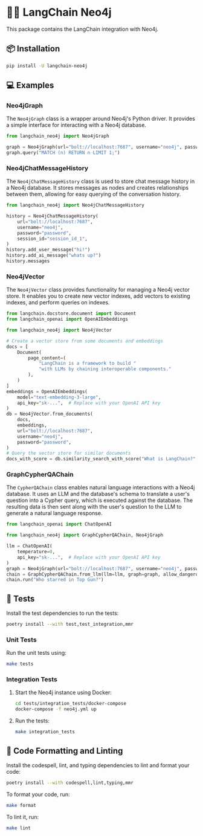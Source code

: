 # 🦜️🔗 LangChain Neo4j

This package contains the LangChain integration with Neo4j.

## 📦 Installation

```bash
pip install -U langchain-neo4j
```

## 💻 Examples

### Neo4jGraph

The `Neo4jGraph` class is a wrapper around Neo4j's Python driver.
It provides a simple interface for interacting with a Neo4j database.

```python
from langchain_neo4j import Neo4jGraph

graph = Neo4jGraph(url="bolt://localhost:7687", username="neo4j", password="password")
graph.query("MATCH (n) RETURN n LIMIT 1;")
```

### Neo4jChatMessageHistory

The `Neo4jChatMessageHistory` class is used to store chat message history in a Neo4j database.
It stores messages as nodes and creates relationships between them, allowing for easy querying of the conversation history.

```python
from langchain_neo4j import Neo4jChatMessageHistory

history = Neo4jChatMessageHistory(
    url="bolt://localhost:7687",
    username="neo4j",
    password="password",
    session_id="session_id_1",
)
history.add_user_message("hi!")
history.add_ai_message("whats up?")
history.messages
```

### Neo4jVector

The `Neo4jVector` class provides functionality for managing a Neo4j vector store.
It enables you to create new vector indexes, add vectors to existing indexes, and perform queries on indexes.

```python
from langchain.docstore.document import Document
from langchain_openai import OpenAIEmbeddings

from langchain_neo4j import Neo4jVector

# Create a vector store from some documents and embeddings
docs = [
    Document(
        page_content=(
            "LangChain is a framework to build "
            "with LLMs by chaining interoperable components."
        ),
    )
]
embeddings = OpenAIEmbeddings(
    model="text-embedding-3-large",
    api_key="sk-...",  # Replace with your OpenAI API key
)
db = Neo4jVector.from_documents(
    docs,
    embeddings,
    url="bolt://localhost:7687",
    username="neo4j",
    password="password",
)
# Query the vector store for similar documents
docs_with_score = db.similarity_search_with_score("What is LangChain?", k=1)
```

### GraphCypherQAChain

The `CypherQAChain` class enables natural language interactions with a Neo4j database.
It uses an LLM and the database's schema to translate a user's question into a Cypher query, which is executed against the database.
The resulting data is then sent along with the user's question to the LLM to generate a natural language response.

```python
from langchain_openai import ChatOpenAI

from langchain_neo4j import GraphCypherQAChain, Neo4jGraph

llm = ChatOpenAI(
    temperature=0,
    api_key="sk-...",  # Replace with your OpenAI API key
)
graph = Neo4jGraph(url="bolt://localhost:7687", username="neo4j", password="password")
chain = GraphCypherQAChain.from_llm(llm=llm, graph=graph, allow_dangerous_requests=True)
chain.run("Who starred in Top Gun?")
```

## 🧪 Tests

Install the test dependencies to run the tests:

```bash
poetry install --with test,test_integration,mmr
```

### Unit Tests

Run the unit tests using:

```bash
make tests
```

### Integration Tests

1. Start the Neo4j instance using Docker:

    ```bash
    cd tests/integration_tests/docker-compose
    docker-compose -f neo4j.yml up
    ```

2. Run the tests:

    ```bash
    make integration_tests
    ```

## 🧹 Code Formatting and Linting

Install the codespell, lint, and typing dependencies to lint and format your code:

```bash
poetry install --with codespell,lint,typing,mmr
```

To format your code, run:

```bash
make format
```

To lint it, run:

```bash
make lint
```
